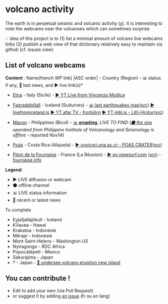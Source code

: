 # volcano activity

The earth is in perpetual seismic and volcanic activity ([x](https://twitter.com/search?q=volcano&src=typed_query)). It is interesting to note the webcams near the volcanoes which can sometimes surprise

💡 idea of this project is to (1) list a minimal amount of volcano live webcams links (2) publish a web view of that dictionary relatively easy to maintain via github (cf. issues view)

## List of volcano webcams

**Content** : Name(french WP link) |ASC order| - Country (Region) - 📊 status if any, 📰 last news, and ▶️ live link(s)*
* [Etna](https://fr.wikipedia.org/wiki/Etna) - Italy (Sicile) - [▶️ YT Live from Vincenzo Modica](https://www.youtube.com/watch?v=cIMW_h-_X2k)
* [Fagradalsfjall](https://fr.wikipedia.org/wiki/Fagradalsfjall) - Iceland (Suðurnes) - [📊 last earthquakes map](https://vafri.is/quake/)([src](https://social.tulsa.ok.us/@blogoklahoma/111403666010144705)) [▶️ livefromiceland.is](https://livefromiceland.is/webcams/fagradalsfjall/) [▶️ YT afar TV - Þorbjörn](https://www.youtube.com/watch?v=l-5QeLIn1FA) [▶️ YT mbl.is - Litli-Hrútur](https://www.youtube.com/watch?v=LykVVU3C6D0)([src](https://dice.camp/@brunobord/110814440302065647))

* [Mayon](https://fr.wikipedia.org/wiki/Mayon) - Philippines (Bicol) - [📊 **erupting**](https://www.volcanodiscovery.com/mayon.html), *LIVE TO FIND* (*[⚫ the one](https://www.webcamgalore.com/webcam/Philippines/Mayon/30068.html) operated from Philippine Institute of Volcanology and Seismology is offline* - reported Nov14)
* [Poás](https://fr.wikipedia.org/wiki/Po%C3%A1s) - Costa Rica (Alajuela) - [▶️ ovsicori.una.ac.cr - POAS CRATER](http://www.ovsicori.una.ac.cr/index.php/camaras/v-poas/22-camaras-volcanes/102-volcan-poas-crater)([src](http://www.ovsicori.una.ac.cr/index.php/camaras))
* [Piton de la Fournaise](https://fr.wikipedia.org/wiki/Piton_de_la_Fournaise) - France (La Réunion) - [▶️ pv.viewsurf.com](https://pv.viewsurf.com/1984/Piton-de-la-fournaise-video?i=NzI4NDp1bmRlZmluZWQ) ([src](https://www.reunion.fr/organisez/webcams/webcam-volcan-piton-de-la-fournaise/)) - [fournaise.info](https://fournaise.info/webcams-piton-de-la-fournaise-reunion/)

**Legend**: 
* ▶️ LIVE diffusion or webcam
* ⚫ offline channel
* 📊 LIVE status information
* 📰 recent or latest news

To complete
* Eyjafjallajökull - Iceland
* Kīlauea - Hawaï
* Krakatoa - Indonésie
* Mérapi - Indonésie
* Mont Saint-Helens - Washington US
* Nyiragongo - RDC Africa
* Popocatépetl - Mexico
* Sakurajima - Japan
* ? - Japan - [📰 undersee volcano eruption new island](https://abc7.com/undersea-volcano-eruption-new-island-japan/14039281/)

## You can contribute !

- Edit to add your own (via Pull Request)
- or suggest it by adding [an issue](https://github.com/boly38/volcano-activity/issues) (fr ou en lang)
